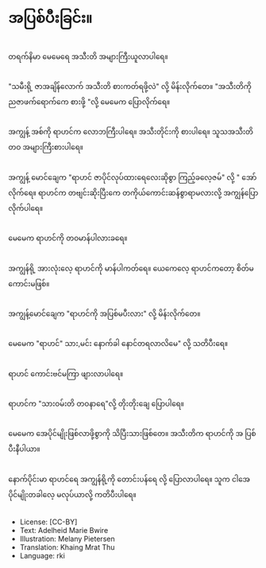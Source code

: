 # အပြစ်ပီးခြင်း။

##
တရက်နိမာ မေမေရေ အသီးတိ အများကြီးယူလာပါရေ။

##
"သမီးရို့ ဇာအချိန်လောက် အသီးတိ စားကတ်ရဖို့လဲ" လို့ မိန်းလိုက်တေ။ "အသီးတိကို ညဇာဖက်ရောက်ကေ စားဖို့ "လို့ မေမေက ပြောလိုက်ရေ။

##
အကျွန့် အစ်ကို ရာဟင်က လောဘကြီးပါရေ။ အသီးတိုင်းကို စားပါရေ။ သူသအသီးတိ တဝ အများကြီးစားပါရေ။

##
အကျွန့် မောင်ချေက "ရာဟင် ဇာပိုင်လုပ်ထားရေလေးဆိုစွာ ကြည့်ခလေ့ဇမ်" လို့ " အော်လိုက်ရေ။ ရာဟင်က တဗျင်းဆိုးပြီးကေ တကိုယ်ကောင်းဆန်စွာရာမလားလို့ အကျွန်ပြောလိုက်ပါရေ။

##
မေမေက ရာဟင်ကို တဝမာန်ပါလားခရေ။

##
အကျွန်ရို့ အားလုံးလေ့ ရာဟင်ကို မာန်ပါကတ်ရေ။ ယေကေလေ့ ရာဟင်ကတော့ စိတ်မကောင်းမဖြစ်။

##
အကျွန့်မောင်ချေက "ရာဟင်ကို အပြစ်မပီးလား" လို့ မိန်းလိုက်တေ။

##
မေမေက "ရာဟင်" သား,မင်း နောက်ခါ နောင်တရလာလိမေ" လို့ သတိပီးရေ။

##
ရာဟင် ကောင်းဗင်မကြာ ဖျားလာပါရေ။

##
ရာဟင်က "သားဝမ်းတိ တဝနာရေ"လို့ တိုးတိုးချေ ပြောပါရေ။

##
မေမေက အေပိုင်မျိုးဖြစ်လာဖို့စွာကို သိပြီးသားဖြစ်တေ။ အသီးတိက ရာဟင်ကို အ ပြစ်ပီးနီပါယာ။

##
နောက်ပိုင်းမာ ရာဟင်ရေ အကျွန်ရို့ကို တောင်းပန်ရေ လို့ ပြောလာပါရေ။ သူက ငါအေပိုင်မျိုးတခါလေ့ မလုပ်ယာလို့ ကတိပီးပါရေ။

##
* License: [CC-BY]
* Text: Adelheid Marie Bwire
* Illustration: Melany Pietersen
* Translation: Khaing Mrat Thu
* Language: rki
